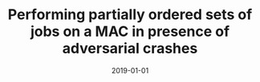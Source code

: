 ---
# Documentation: https://wowchemy.com/docs/managing-content/

title: Performing partially ordered sets of jobs on a MAC in presence of adversarial
  crashes
subtitle: ''
summary: ''
authors:
- Marek Klonowski
- Dariusz R. Kowalski
- Jarosław Mirek
- Prudence W. H. Wong
tags: []
categories: []
date: '2019-01-01'
lastmod: 2022-10-07T05:14:23Z
featured: false
draft: false

# Featured image
# To use, add an image named `featured.jpg/png` to your page's folder.
# Focal points: Smart, Center, TopLeft, Top, TopRight, Left, Right, BottomLeft, Bottom, BottomRight.
image:
  caption: ''
  focal_point: ''
  preview_only: false

# Projects (optional).
#   Associate this post with one or more of your projects.
#   Simply enter your project's folder or file name without extension.
#   E.g. `projects = ["internal-project"]` references `content/project/deep-learning/index.md`.
#   Otherwise, set `projects = []`.
projects: []
publishDate: '2022-10-07T05:14:22.336719Z'
publication_types:
- '1'
abstract: ''
publication: '*2019 IEEE 18th International Symposium on Network Computing and Applications
  (NCA)*'
doi: 10.1109/NCA.2019.8935017
---